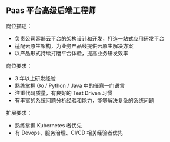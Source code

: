 ## Paas 平台高级后端工程师

岗位描述：
- 负责公司容器云平台的架构设计和开发，打造一站式应用研发平台
- 适配云原生架构，为业务产品线提供云原生解决方案
- 以产品形式持续打磨平台体验，提高业务研发效率

岗位要求：
- 3 年以上研发经验
- 熟练掌握 Go / Python / Java 中的任意一门语言
- 注重代码质量，有良好的 Test Driven 习惯
- 有丰富的系统问题分析经验和能力，能够解决复杂的系统问题

扩展要求：
- 熟练掌握 Kubernetes 者优先
- 有 Devops、服务治理、CI/CD 相关经验者优先
